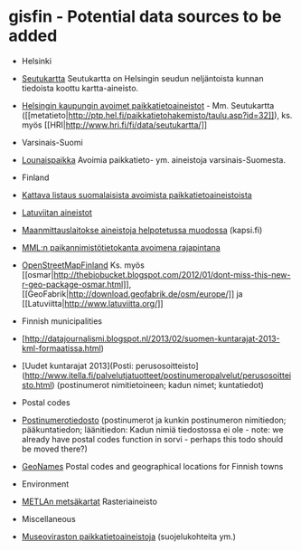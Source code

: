 gisfin - Potential data sources to be added
==========

* Helsinki
 * [Seutukartta](http://www.hri.fi/fi/data/seutukartta) Seutukartta on Helsingin seudun neljäntoista kunnan tiedoista koottu kartta-aineisto.
 * [Helsingin kaupungin avoimet paikkatietoaineistot](http://kartta.hel.fi/avoindata/) - Mm. Seutukartta ([[metatieto|http://ptp.hel.fi/paikkatietohakemisto/taulu.asp?id=32]]), ks. myös [[HRI|http://www.hri.fi/fi/data/seutukartta/]]  

* Varsinais-Suomi
 * [Lounaispaikka](http://paikkatietokeskus.lounaispaikka.fi/fi/aineistot/) Avoimia paikkatieto- ym. aineistoja varsinais-Suomesta.

* Finland 
 * [Kattava listaus suomalaisista avoimista paikkatietoaineistoista](http://www.paikkatietoikkuna.fi/web/fi/avoin-paikkatieto;jsessionid=CFF2637CEBAB47D6766CF5752B66297F)
 * [Latuviitan aineistot](http://latuviitta.org/)
 * [Maanmittauslaitokse aineistoja helpotetussa muodossa](http://kartat.kapsi.fi/) (kapsi.fi)
 * [MML:n paikannimistötietokanta avoimena rajapintana](http://apps4finland.fi/2012/10/28/datan-avaus-paikkis-api/)
 * [OpenStreetMapFinland](http://wiki.openstreetmap.org/wiki/Fi:WikiProject_Finland) Ks. myös  [[osmar|http://thebiobucket.blogspot.com/2012/01/dont-miss-this-new-r-geo-package-osmar.html]], [[GeoFabrik|http://download.geofabrik.de/osm/europe/]] ja [[Latuviitta|http://www.latuviitta.org/]]

* Finnish municipalities
 * [http://datajournalismi.blogspot.nl/2013/02/suomen-kuntarajat-2013-kml-formaatissa.html)
 * [Uudet kuntarajat 2013](Posti: perusosoitteisto](http://www.itella.fi/palvelutjatuotteet/postinumeropalvelut/perusosoitteisto.html) (postinumerot nimitietoineen; kadun nimet; kuntatiedot)

* Postal codes
 * [Postinumerotiedosto](http://www.itella.fi/palvelutjatuotteet/postinumeropalvelut/postinumerotiedosto.html) (postinumerot ja kunkin postinumeron nimitiedon; pääkuntatiedon; läänitiedon: Kadun nimiä tiedostossa ei ole - note: we already have postal codes function in sorvi - perhaps this todo should be moved there?)
 * [GeoNames](http://www.geonames.org/) Postal codes and geographical locations for Finnish towns  

* Environment
 * [METLAn metsäkartat](http://kartta.metla.fi/latauspalvelu.html) Rasteriaineisto

* Miscellaneous
 * [Museoviraston paikkatietoaineistoja](http://www.nba.fi/fi/tietopalvelut/tietojarjestelmat/kympariston_tietojarjestelma/aineistojen_lataaminen) (suojelukohteita ym.)
